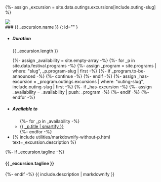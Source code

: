 {%- assign _excursion = site.data.outings.excursions[include.outing-slug] %}

<div class="excursion-hero background-image-container parallax" id="{{ include.outing-slug }}">
<img src="{{ site.image-directory | append: include.hero-image | relative_url }}" />
<div class="title">
<div class="standard-block" markdown="1">
### {{ _excursion.name }}
{: id="" }
</div>
</div>
</div>

<div class="excursion-info standard-block">
<ul class="highlight-box colored">
<li><h5>Duration</h5> <div>{{ _excursion.length }}</div></li>

{%- assign _availability = site.empty-array -%}
{%- for _p in site.data.festival.programs -%}
    {%- assign _program = site.programs | where: "slug", _p.program-slug | first -%}
    {%- if _program.to-be-announced -%}
        {%- continue -%}
    {%- endif -%}
    {%- assign _has-excursion = _program.outings.excursions | where: "outing-slug", include.outing-slug | first -%}
    {%- if _has-excursion -%}
        {%- assign _availability = _availability | push: _program -%}
    {%- endif -%}
{%- endfor -%}
<li><h5>Available to</h5>
    <ul>
{%- for _p in _availability -%}
    <li><a href="{{ _p.url | relative_url }}">{{ _p.title | smartify }}</a></li>
{%- endfor -%}
    </ul>
</li>
<li class="description">{% include utilities/markdownify-without-p.html text=_excursion.description %}</li>
</ul>

<div>
{%- if _excursion.tagline -%}
<h4>{{ _excursion.tagline }}</h4>
{%- endif -%}
{{ include.description | markdownify }}
</div>

</div>
